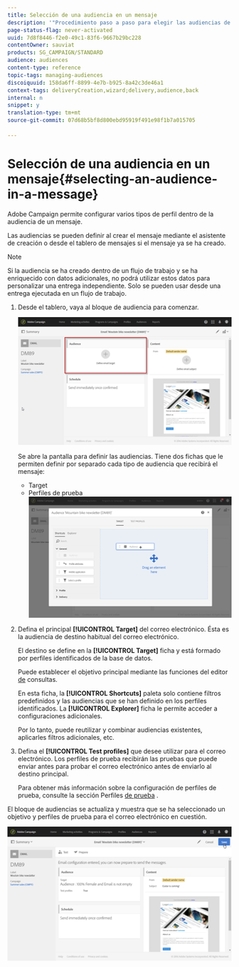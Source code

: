 ```yaml
---
title: Selección de una audiencia en un mensaje
description: '"Procedimiento paso a paso para elegir las audiencias de un correo electrónico: población objetivo principal y perfiles de prueba".'
page-status-flag: never-activated
uuid: 7d8f8446-f2e0-49c1-83f6-9667b29bc228
contentOwner: sauviat
products: SG_CAMPAIGN/STANDARD
audience: audiences
content-type: reference
topic-tags: managing-audiences
discoiquuid: 158da6ff-8899-4e7b-b925-8a42c3de46a1
context-tags: deliveryCreation,wizard;delivery,audience,back
internal: n
snippet: y
translation-type: tm+mt
source-git-commit: 07d68b5bf8d800ebd95919f491e98f1b7a015705

---
```



# Selección de una audiencia en un mensaje{#selecting-an-audience-in-a-message}

Adobe Campaign permite configurar varios tipos de perfil dentro de la audiencia de un mensaje.

Las audiencias se pueden definir al crear el mensaje mediante el asistente de creación o desde el tablero de mensajes si el mensaje ya se ha creado.

>[!NOTE]
>
>Si la audiencia se ha creado dentro de un flujo de trabajo y se ha enriquecido con datos adicionales, no podrá utilizar estos datos para personalizar una entrega independiente. Solo se pueden usar desde una entrega ejecutada en un flujo de trabajo.

1. Desde el tablero, vaya al bloque de audiencia para comenzar.

   ![](assets/delivery_audience_definition_1.png)

   Se abre la pantalla para definir las audiencias. Tiene dos fichas que le permiten definir por separado cada tipo de audiencia que recibirá el mensaje:

   * Target
   * Perfiles de prueba
   ![](assets/delivery_audience_definition_2.png)

1. Defina el principal **[!UICONTROL Target]** del correo electrónico. Ésta es la audiencia de destino habitual del correo electrónico.

   El destino se define en la **[!UICONTROL Target]** ficha y está formado por perfiles identificados de la base de datos.

   Puede establecer el objetivo principal mediante las funciones del editor [de](../../automating/using/editing-queries.md#creating-queries) consultas.

   En esta ficha, la **[!UICONTROL Shortcuts]** paleta solo contiene filtros predefinidos y las audiencias que se han definido en los perfiles identificados. La **[!UICONTROL Explorer]** ficha le permite acceder a configuraciones adicionales.

   Por lo tanto, puede reutilizar y combinar audiencias existentes, aplicarles filtros adicionales, etc.

1. Defina el **[!UICONTROL Test profiles]** que desee utilizar para el correo electrónico. Los perfiles de prueba recibirán las pruebas que puede enviar antes para probar el correo electrónico antes de enviarlo al destino principal.

   Para obtener más información sobre la configuración de perfiles de prueba, consulte la sección Perfiles [de prueba](../../audiences/using/managing-test-profiles.md) .

El bloque de audiencias se actualiza y muestra que se ha seleccionado un objetivo y perfiles de prueba para el correo electrónico en cuestión.

![](assets/delivery_audience_definition_3.png)

